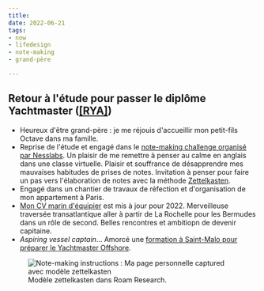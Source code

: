 ```yaml
---
title: 
date: 2022-06-21
tags:
- now
- lifedesign
- note-making
- grand-père

---
```


## Retour à l'étude pour passer le diplôme Yachtmaster ([[RYA]](https://ducamp.me/RYA))

* Heureux d'être grand-père : je me réjouis d'accueillir mon petit-fils Octave dans ma famille. 
* Reprise de l'étude et engagé dans le [note-making challenge organisé par Nesslabs](https://nesslabs.com/note-making-challenge). Un plaisir de me remettre à penser au calme en anglais dans une classe virtuelle. Plaisir et souffrance de désapprendre mes mauvaises habitudes de prises de notes. Invitation à penser pour faire un pas vers l'élaboration de notes avec la méthode [Zettelkasten](https://fr.wikipedia.org/wiki/Zettelkasten).
* Engagé dans un chantier de travaux de réfection et d'organisation de mon appartement à Paris.
* [Mon CV marin d'équipier](https://ducamp.me/CV-marin#Contact) est mis à jour pour 2022. Merveilleuse traversée transatlantique aller à partir de La Rochelle pour les Bermudes dans un rôle de second. Belles rencontres et ambitiopn de devenir capitaine.
* _Aspiring vessel captain_... Amorcé une [formation à Saint-Malo pour préparer le Yachtmaster Offshore](https://ducamp.me/Yachtmaster).

<figure>
<img alt="Note-making instructions : Ma page personnelle captured avec modèle zettelkasten" src="https://ducamp.me/images/thumb/4/45/Note-making-challenge-captured-page.png/1346px-Note-making-challenge-captured-page.png" />
<figcaption>Modèle zettelkasten dans Roam Research.</figcaption>
</figure>
